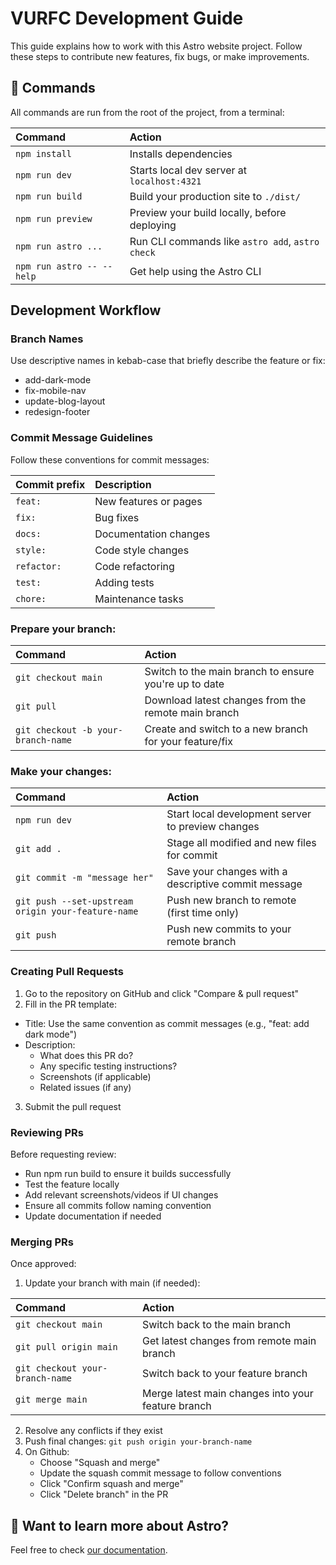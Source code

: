 # VURFC Development Guide

This guide explains how to work with this Astro website project. Follow these steps to contribute new features, fix bugs, or make improvements.

## 🧞 Commands

All commands are run from the root of the project, from a terminal:

| Command                   | Action                                           |
| :------------------------ | :----------------------------------------------- |
| `npm install`             | Installs dependencies                            |
| `npm run dev`             | Starts local dev server at `localhost:4321`      |
| `npm run build`           | Build your production site to `./dist/`          |
| `npm run preview`         | Preview your build locally, before deploying     |
| `npm run astro ...`       | Run CLI commands like `astro add`, `astro check` |
| `npm run astro -- --help` | Get help using the Astro CLI                     |

## Development Workflow

### Branch Names

Use descriptive names in kebab-case that briefly describe the feature or fix:

- add-dark-mode
- fix-mobile-nav
- update-blog-layout
- redesign-footer

### Commit Message Guidelines

Follow these conventions for commit messages:

| Commit prefix | Description           |
| :------------ | :-------------------- |
| `feat:`       | New features or pages |
| `fix:`        | Bug fixes             |
| `docs:`       | Documentation changes |
| `style:`      | Code style changes    |
| `refactor:`   | Code refactoring      |
| `test:`       | Adding tests          |
| `chore:`      | Maintenance tasks     |

### Prepare your branch:

| Command                            | Action                                                 |
| :--------------------------------- | :----------------------------------------------------- |
| `git checkout main`                | Switch to the main branch to ensure you're up to date  |
| `git pull`                         | Download latest changes from the remote main branch    |
| `git checkout -b your-branch-name` | Create and switch to a new branch for your feature/fix |

### Make your changes:

| Command                                            | Action                                              |
| :------------------------------------------------- | :-------------------------------------------------- |
| `npm run dev`                                      | Start local development server to preview changes   |
| `git add .`                                        | Stage all modified and new files for commit         |
| `git commit -m "message her"`                      | Save your changes with a descriptive commit message |
| `git push --set-upstream origin your-feature-name` | Push new branch to remote (first time only)         |
| `git push`                                         | Push new commits to your remote branch              |

### Creating Pull Requests

1. Go to the repository on GitHub and click "Compare & pull request"
2. Fill in the PR template:

- Title: Use the same convention as commit messages (e.g., "feat: add dark mode")
- Description:
  - What does this PR do?
  - Any specific testing instructions?
  - Screenshots (if applicable)
  - Related issues (if any)

3. Submit the pull request

### Reviewing PRs

Before requesting review:

- Run npm run build to ensure it builds successfully
- Test the feature locally
- Add relevant screenshots/videos if UI changes
- Ensure all commits follow naming convention
- Update documentation if needed

### Merging PRs

Once approved:

1. Update your branch with main (if needed):

| Command                         | Action                                             |
| :------------------------------ | :------------------------------------------------- |
| `git checkout main`             | Switch back to the main branch                     |
| `git pull origin main`          | Get latest changes from remote main branch         |
| `git checkout your-branch-name` | Switch back to your feature branch                 |
| `git merge main`                | Merge latest main changes into your feature branch |

2. Resolve any conflicts if they exist
3. Push final changes: `git push origin your-branch-name`
4. On Github:
   - Choose "Squash and merge"
   - Update the squash commit message to follow conventions
   - Click "Confirm squash and merge"
   - Click "Delete branch" in the PR

## 👀 Want to learn more about Astro?

Feel free to check [our documentation](https://docs.astro.build).
